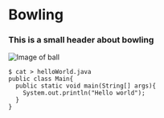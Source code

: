 # Bowling
### This is a small header about bowling

![Image of ball](https://m.media-amazon.com/images/I/71pVzQ2s0EL.__AC_SX300_SY300_QL70_FMwebp_.jpg)

```
$ cat > helloWorld.java
public class Main{
  public static void main(String[] args){
    System.out.println("Hello world");
  }
}
```
